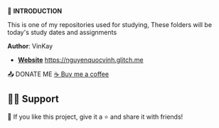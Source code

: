     
🚀 **INTRODUCTION**

This is one of my repositories used for studying, These folders will be today's study dates and assignments

**Author**: VinKay
- **[Website]([https://github.com/DenverCoder1](https://nguyenquocvinh.glitch.me/)https://nguyenquocvinh.glitch.me/)**
https://nguyenquocvinh.glitch.me

📤 DONATE ME
[☕ Buy me a coffee](https://nguyenquocvinh.glitch.me/Donate)

## 🙋‍♂️ Support
💙 If you like this project, give it a ⭐ and share it with friends!


